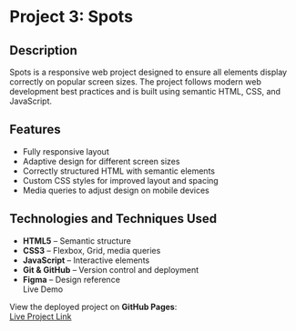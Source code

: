 # Project 3: Spots

## Description  

Spots is a responsive web project designed to ensure all elements display correctly on popular screen sizes. The project follows modern web development best practices and is built using semantic HTML, CSS, and JavaScript.  

## Features  

- Fully responsive layout  
- Adaptive design for different screen sizes  
- Correctly structured HTML with semantic elements  
- Custom CSS styles for improved layout and spacing  
- Media queries to adjust design on mobile devices  

## Technologies and Techniques Used  

- **HTML5** – Semantic structure  
- **CSS3** – Flexbox, Grid, media queries  
- **JavaScript** – Interactive elements  
- **Git & GitHub** – Version control and deployment  
- **Figma** – Design reference  
Live Demo  

View the deployed project on **GitHub Pages**:  
[Live Project Link](https://vivin9285.github.io/project-3-spots/)  


  
